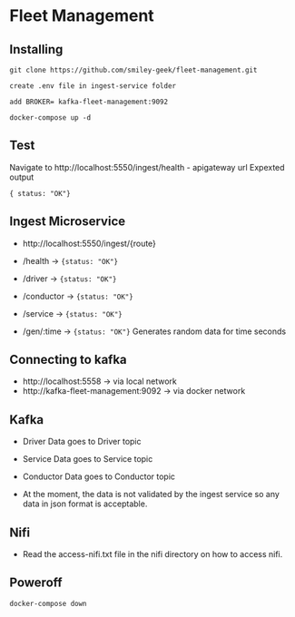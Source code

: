 # Fleet Management

## Installing

```
git clone https://github.com/smiley-geek/fleet-management.git

create .env file in ingest-service folder

add BROKER= kafka-fleet-management:9092

docker-compose up -d
```

## Test

Navigate to http://localhost:5550/ingest/health - apigateway url
Expexted output

```
{ status: "OK"}
```

## Ingest Microservice

- http://localhost:5550/ingest/{route}

- /health -> `{status: "OK"}`
- /driver -> `{status: "OK"}`
- /conductor -> `{status: "OK"}`
- /service -> `{status: "OK"}`
- /gen/:time -> `{status: "OK"}` Generates random data for time seconds

## Connecting to kafka

- http://localhost:5558 -> via local network
- http://kafka-fleet-management:9092 -> via docker network

## Kafka

- Driver Data goes to Driver topic
- Service Data goes to Service topic
- Conductor Data goes to Conductor topic

- At the moment, the data is not validated by the ingest service so any data in json format is acceptable.

## Nifi

- Read the access-nifi.txt file in the nifi directory on how to access nifi.

## Poweroff

```
docker-compose down
```

